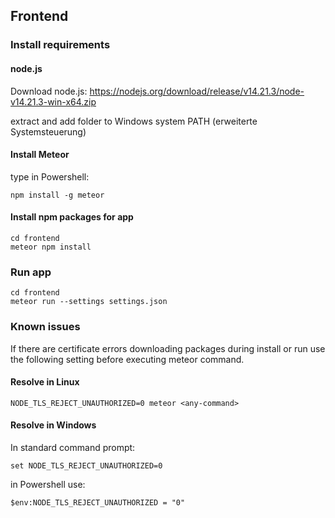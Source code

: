 ## Frontend 

### Install requirements

#### node.js
Download node.js:
https://nodejs.org/download/release/v14.21.3/node-v14.21.3-win-x64.zip

extract and add folder to Windows system PATH (erweiterte Systemsteuerung)

#### Install Meteor
type in Powershell:
```
npm install -g meteor
```

#### Install npm packages for app
```
cd frontend
meteor npm install
```

### Run app
```
cd frontend
meteor run --settings settings.json
```

### Known issues
If there are certificate errors downloading packages during install or run use the following setting before executing meteor command.
#### Resolve in Linux
```
NODE_TLS_REJECT_UNAUTHORIZED=0 meteor <any-command>
```

#### Resolve in Windows
In standard command prompt:
```
set NODE_TLS_REJECT_UNAUTHORIZED=0
```
in Powershell use:
```
$env:NODE_TLS_REJECT_UNAUTHORIZED = "0"
```
